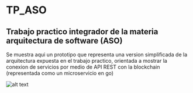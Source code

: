 # TP_ASO
## Trabajo practico integrador de la materia arquitectura de software (ASO)

Se muestra aqui un prototipo que representa una version simplificada de la arquitectura expuesta en el trabajo practico, orientada a mostrar la conexion de servicios por medio de API REST con la blockchain (representada como un microservicio en go)

![alt text](/documentacion/interfaces/alumno_home.png)
